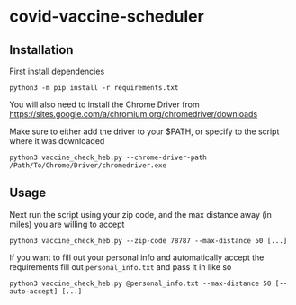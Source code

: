 # covid-vaccine-scheduler

## Installation
First install dependencies 
```
python3 -m pip install -r requirements.txt
```
You will also need to install the Chrome Driver from 
https://sites.google.com/a/chromium.org/chromedriver/downloads

Make sure to either add the driver to your $PATH, or specify to the script where it was downloaded
```
python3 vaccine_check_heb.py --chrome-driver-path /Path/To/Chrome/Driver/chromedriver.exe
```

## Usage
Next run the script using your zip code, and the max distance away (in miles) you are willing to accept
```
python3 vaccine_check_heb.py --zip-code 78787 --max-distance 50 [...]
```

If you want to fill out your personal info and automatically accept the requirements fill out `personal_info.txt` and pass it in like so
```
python3 vaccine_check_heb.py @personal_info.txt --max-distance 50 [--auto-accept] [...]
```
